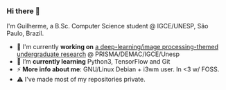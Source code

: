 ### Hi there 👋

I'm Guilherme, a B.Sc. Computer Science student @ IGCE/UNESP, São Paulo, Brazil.

- 🔭 I'm currently **working on** [a deep-learning/image processing-themed undergraduate research](https://github.com/ghjardim/dbt-denoising-dncnn) @ PRISMA/DEMAC/IGCE/Unesp
- 🌱 I’m **currently learning** Python3, TensorFlow and Git
- ⚡ **More info about me**: GNU/Linux Debian + i3wm user. In <3 w/ FOSS.
- ⚠️ I've made most of my repositories private.

<!--
Topics I've deleted:
- 📫 How to **reach me**: [[StackOverflow]](https://stackoverflow.com/users/ghjardim) [[HackerRank]](https://www.hackerrank.com/guilherme_jardim) [[CodeForces]](https://codeforces.com/profile/ghjardim)
-->


<!--
**ghjardim/ghjardim** is a ✨ _special_ ✨ repository because its `README.md` (this file) appears on your GitHub profile.

Here are some ideas to get you started:

- 🔭 I’m currently working on ...
- 🌱 I’m currently learning ...
- 👯 I’m looking to collaborate on ...
- 🤔 I’m looking for help with ...
- 💬 Ask me about ...
- 📫 How to reach me: ...
- 😄 Pronouns: ...
- ⚡ Fun fact: ...
-->
